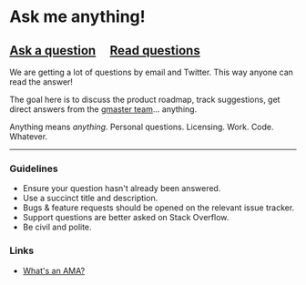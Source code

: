 # Ask me anything!

## [Ask a question](../../issues/new) &nbsp;&nbsp;&nbsp; [Read questions](../../issues?utf8=%E2%9C%93&q=is%3Aissue%20is%3Aclosed%20sort%3Aupdated-desc%20-label%3Ahidden)

We are getting a lot of questions by email and Twitter. This way anyone can read the answer!

The goal here is to discuss the product roadmap, track suggestions, get direct answers from the [gmaster team](https://www.plasticscm.com/company/team.html)... anything.

Anything means *anything*. Personal questions. Licensing. Work. Code. Whatever.

---

### Guidelines

- Ensure your question hasn't already been answered.
- Use a succinct title and description.
- Bugs & feature requests should be opened on the relevant issue tracker.
- Support questions are better asked on Stack Overflow.
- Be civil and polite.

### Links

- [What's an AMA?](https://en.wikipedia.org/wiki/Reddit#IAmA_and_AMA)
